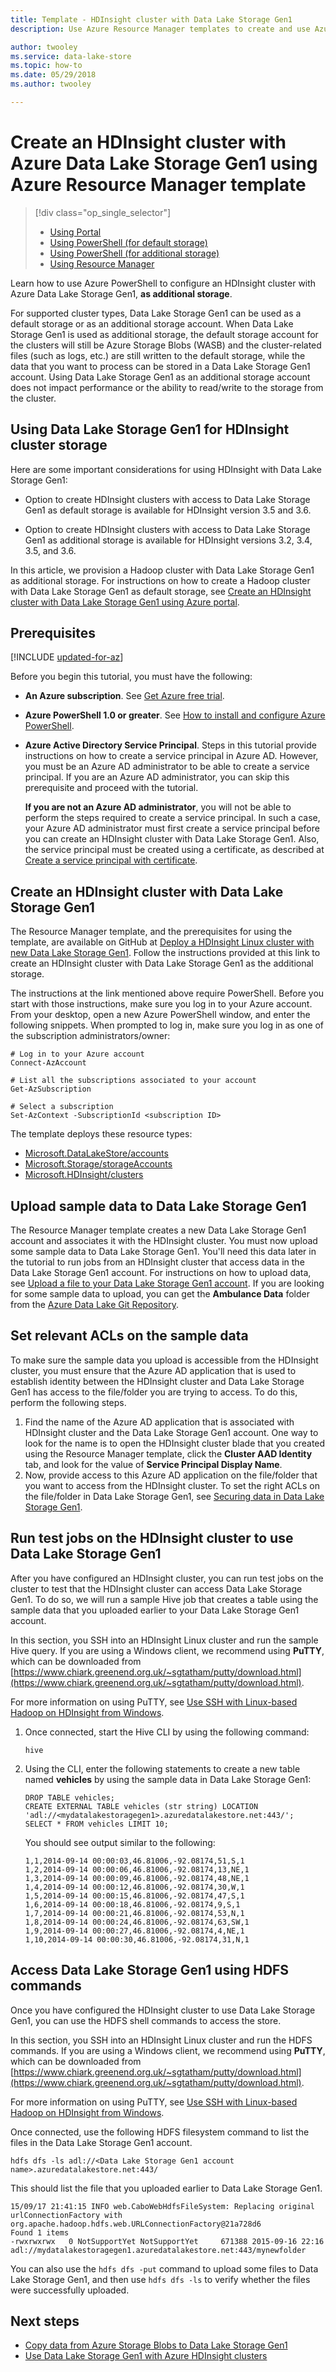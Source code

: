```yaml
---
title: Template - HDInsight cluster with Data Lake Storage Gen1
description: Use Azure Resource Manager templates to create and use Azure HDInsight clusters with Azure Data Lake Storage Gen1.

author: twooley
ms.service: data-lake-store
ms.topic: how-to
ms.date: 05/29/2018
ms.author: twooley

---
```

# Create an HDInsight cluster with Azure Data Lake Storage Gen1 using Azure Resource Manager template
> [!div class="op_single_selector"]
> * [Using Portal](data-lake-store-hdinsight-hadoop-use-portal.md)
> * [Using PowerShell (for default storage)](data-lake-store-hdinsight-hadoop-use-powershell-for-default-storage.md)
> * [Using PowerShell (for additional storage)](data-lake-store-hdinsight-hadoop-use-powershell.md)
> * [Using Resource Manager](data-lake-store-hdinsight-hadoop-use-resource-manager-template.md)
>
>

Learn how to use Azure PowerShell to configure an HDInsight cluster with Azure Data Lake Storage Gen1, **as additional storage**.

For supported cluster types, Data Lake Storage Gen1 can be used as a default storage or as an additional storage account. When Data Lake Storage Gen1 is used as additional storage, the default storage account for the clusters will still be Azure Storage Blobs (WASB) and the cluster-related files (such as logs, etc.) are still written to the default storage, while the data that you want to process can be stored in a Data Lake Storage Gen1 account. Using Data Lake Storage Gen1 as an additional storage account does not impact performance or the ability to read/write to the storage from the cluster.

## Using Data Lake Storage Gen1 for HDInsight cluster storage

Here are some important considerations for using HDInsight with Data Lake Storage Gen1:

* Option to create HDInsight clusters with access to Data Lake Storage Gen1 as default storage is available for HDInsight version 3.5 and 3.6.

* Option to create HDInsight clusters with access to Data Lake Storage Gen1 as additional storage is available for HDInsight versions 3.2, 3.4, 3.5, and 3.6.

In this article, we provision a Hadoop cluster with Data Lake Storage Gen1 as additional storage. For instructions on how to create a Hadoop cluster with Data Lake Storage Gen1 as default storage, see [Create an HDInsight cluster with Data Lake Storage Gen1 using Azure portal](data-lake-store-hdinsight-hadoop-use-portal.md).

## Prerequisites

[!INCLUDE [updated-for-az](../../includes/updated-for-az.md)]

Before you begin this tutorial, you must have the following:

* **An Azure subscription**. See [Get Azure free trial](https://azure.microsoft.com/pricing/free-trial/).
* **Azure PowerShell 1.0 or greater**. See [How to install and configure Azure PowerShell](/powershell/azure/overview).
* **Azure Active Directory Service Principal**. Steps in this tutorial provide instructions on how to create a service principal in Azure AD. However, you must be an Azure AD administrator to be able to create a service principal. If you are an Azure AD administrator, you can skip this prerequisite and proceed with the tutorial.

    **If you are not an Azure AD administrator**, you will not be able to perform the steps required to create a service principal. In such a case, your Azure AD administrator must first create a service principal before you can create an HDInsight cluster with Data Lake Storage Gen1. Also, the service principal must be created using a certificate, as described at [Create a service principal with certificate](../active-directory/develop/howto-authenticate-service-principal-powershell.md#create-service-principal-with-certificate-from-certificate-authority).

## Create an HDInsight cluster with Data Lake Storage Gen1
The Resource Manager template, and the prerequisites for using the template, are available on GitHub at [Deploy a HDInsight Linux cluster with new Data Lake Storage Gen1](https://github.com/Azure/azure-quickstart-templates/tree/master/201-hdinsight-datalake-store-azure-storage). Follow the instructions provided at this link to create an HDInsight cluster with Data Lake Storage Gen1 as the additional storage.

The instructions at the link mentioned above require PowerShell. Before you start with those instructions, make sure you log in to your Azure account. From your desktop, open a new Azure PowerShell window, and enter the following snippets. When prompted to log in, make sure you log in as one of the subscription administrators/owner:

```
# Log in to your Azure account
Connect-AzAccount

# List all the subscriptions associated to your account
Get-AzSubscription

# Select a subscription
Set-AzContext -SubscriptionId <subscription ID>
```

The template deploys these resource types:

* [Microsoft.DataLakeStore/accounts](/azure/templates/microsoft.datalakestore/accounts)
* [Microsoft.Storage/storageAccounts](/azure/templates/microsoft.storage/storageaccounts)
* [Microsoft.HDInsight/clusters](/azure/templates/microsoft.hdinsight/clusters)

## Upload sample data to Data Lake Storage Gen1
The Resource Manager template creates a new Data Lake Storage Gen1 account and associates it with the HDInsight cluster. You must now upload some sample data to Data Lake Storage Gen1. You'll need this data later in the tutorial to run jobs from an HDInsight cluster that access data in the Data Lake Storage Gen1 account. For instructions on how to upload data, see [Upload a file to your Data Lake Storage Gen1 account](data-lake-store-get-started-portal.md#uploaddata). If you are looking for some sample data to upload, you can get the **Ambulance Data** folder from the [Azure Data Lake Git Repository](https://github.com/Azure/usql/tree/master/Examples/Samples/Data/AmbulanceData).

## Set relevant ACLs on the sample data
To make sure the sample data you upload is accessible from the HDInsight cluster, you must ensure that the Azure AD application that is used to establish identity between the HDInsight cluster and Data Lake Storage Gen1 has access to the file/folder you are trying to access. To do this, perform the following steps.

1. Find the name of the Azure AD application that is associated with HDInsight cluster and the Data Lake Storage Gen1 account. One way to look for the name is to open the HDInsight cluster blade that you created using the Resource Manager template, click the **Cluster AAD Identity** tab, and look for the value of **Service Principal Display Name**.
2. Now, provide access to this Azure AD application on the file/folder that you want to access from the HDInsight cluster. To set the right ACLs on the file/folder in Data Lake Storage Gen1, see [Securing data in Data Lake Storage Gen1](data-lake-store-secure-data.md#filepermissions).

## Run test jobs on the HDInsight cluster to use Data Lake Storage Gen1
After you have configured an HDInsight cluster, you can run test jobs on the cluster to test that the HDInsight cluster can access Data Lake Storage Gen1. To do so, we will run a sample Hive job that creates a table using the sample data that you uploaded earlier to your Data Lake Storage Gen1 account.

In this section, you SSH into an HDInsight Linux cluster and run the sample Hive query. If you are using a Windows client, we recommend using **PuTTY**, which can be downloaded from [https://www.chiark.greenend.org.uk/~sgtatham/putty/download.html](https://www.chiark.greenend.org.uk/~sgtatham/putty/download.html).

For more information on using PuTTY, see [Use SSH with Linux-based Hadoop on HDInsight from Windows](../hdinsight/hdinsight-hadoop-linux-use-ssh-windows.md).

1. Once connected, start the Hive CLI by using the following command:

   ```
   hive
   ```
2. Using the CLI, enter the following statements to create a new table named **vehicles** by using the sample data in Data Lake Storage Gen1:

   ```
   DROP TABLE vehicles;
   CREATE EXTERNAL TABLE vehicles (str string) LOCATION 'adl://<mydatalakestoragegen1>.azuredatalakestore.net:443/';
   SELECT * FROM vehicles LIMIT 10;
   ```

   You should see output similar to the following:

   ```
   1,1,2014-09-14 00:00:03,46.81006,-92.08174,51,S,1
   1,2,2014-09-14 00:00:06,46.81006,-92.08174,13,NE,1
   1,3,2014-09-14 00:00:09,46.81006,-92.08174,48,NE,1
   1,4,2014-09-14 00:00:12,46.81006,-92.08174,30,W,1
   1,5,2014-09-14 00:00:15,46.81006,-92.08174,47,S,1
   1,6,2014-09-14 00:00:18,46.81006,-92.08174,9,S,1
   1,7,2014-09-14 00:00:21,46.81006,-92.08174,53,N,1
   1,8,2014-09-14 00:00:24,46.81006,-92.08174,63,SW,1
   1,9,2014-09-14 00:00:27,46.81006,-92.08174,4,NE,1
   1,10,2014-09-14 00:00:30,46.81006,-92.08174,31,N,1
   ```


## Access Data Lake Storage Gen1 using HDFS commands
Once you have configured the HDInsight cluster to use Data Lake Storage Gen1, you can use the HDFS shell commands to access the store.

In this section, you SSH into an HDInsight Linux cluster and run the HDFS commands. If you are using a Windows client, we recommend using **PuTTY**, which can be downloaded from [https://www.chiark.greenend.org.uk/~sgtatham/putty/download.html](https://www.chiark.greenend.org.uk/~sgtatham/putty/download.html).

For more information on using PuTTY, see [Use SSH with Linux-based Hadoop on HDInsight from Windows](../hdinsight/hdinsight-hadoop-linux-use-ssh-windows.md).

Once connected, use the following HDFS filesystem command to list the files in the Data Lake Storage Gen1 account.

```
hdfs dfs -ls adl://<Data Lake Storage Gen1 account name>.azuredatalakestore.net:443/
```

This should list the file that you uploaded earlier to Data Lake Storage Gen1.

```
15/09/17 21:41:15 INFO web.CaboWebHdfsFileSystem: Replacing original urlConnectionFactory with org.apache.hadoop.hdfs.web.URLConnectionFactory@21a728d6
Found 1 items
-rwxrwxrwx   0 NotSupportYet NotSupportYet     671388 2015-09-16 22:16 adl://mydatalakestoragegen1.azuredatalakestore.net:443/mynewfolder
```

You can also use the `hdfs dfs -put` command to upload some files to Data Lake Storage Gen1, and then use `hdfs dfs -ls` to verify whether the files were successfully uploaded.


## Next steps
* [Copy data from Azure Storage Blobs to Data Lake Storage Gen1](data-lake-store-copy-data-wasb-distcp.md)
* [Use Data Lake Storage Gen1 with Azure HDInsight clusters](../hdinsight/hdinsight-hadoop-use-data-lake-store.md)
